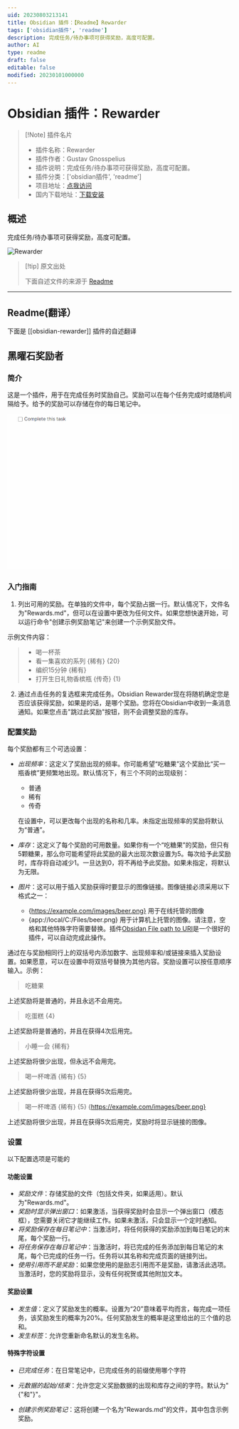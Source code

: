 ```yaml
---
uid: 20230803213141
title: Obsidian 插件：【Readme】Rewarder
tags: ['obsidian插件', 'readme']
description: 完成任务/待办事项可获得奖励，高度可配置。
author: AI
type: readme
draft: false
editable: false
modified: 20230101000000
---
```


# Obsidian 插件：Rewarder

> [!Note] 插件名片
> - 插件名称：Rewarder
> - 插件作者：Gustav Gnosspelius
> - 插件说明：完成任务/待办事项可获得奖励，高度可配置。
> - 插件分类：['obsidian插件', 'readme']
> - 项目地址：[点我访问](https://github.com/Gnopps/obsidian-rewarder)
> - 国内下载地址：[下载安装](https://pkmer.cn/products/plugin/pluginMarket/?obsidian-rewarder)

## 概述

完成任务/待办事项可获得奖励，高度可配置。

![Rewarder](https://cdn.pkmer.cn/covers/obsidian-rewarder.gif!pkmer)

> [!tip] 原文出处
> 
>下面自述文件的来源于 [Readme](https://ghproxy.net/https://raw.githubusercontent.com/Gnopps/obsidian-rewarder/master/README.md)
> 

---

## Readme(翻译）

下面是 [[obsidian-rewarder]] 插件的自述翻译



## 黑曜石奖励者

### 简介

这是一个插件，用于在完成任务时奖励自己。奖励可以在每个任务完成时或随机间隔给予。给予的奖励可以存储在你的每日笔记中。

![完成任务的示例](https://raw.githubusercontent.com/Gnopps/obsidian-rewarder/master/Example.gif)

### 入门指南

1. 列出可用的奖励。在单独的文件中，每个奖励占据一行。默认情况下，文件名为"Rewards.md"，但可以在设置中更改为任何文件。如果您想快速开始，可以运行命令"创建示例奖励笔记"来创建一个示例奖励文件。

示例文件内容：

> - 喝一杯茶
> - 看一集喜欢的系列 {稀有} {20}
> - 编织15分钟 {稀有}
> - 打开生日礼物香槟瓶 {传奇} {1}

2. 通过点击任务的复选框来完成任务。Obsidian Rewarder现在将随机确定您是否应该获得奖励，如果是的话，是哪个奖励。您将在Obsidian中收到一条消息通知。如果您点击"跳过此奖励"按钮，则不会调整奖励的库存。

### 配置奖励

每个奖励都有三个可选设置：

- _出现频率_：这定义了奖励出现的频率。你可能希望“吃糖果”这个奖励比“买一瓶香槟”更频繁地出现。默认情况下，有三个不同的出现级别：

  - 普通
  - 稀有
  - 传奇

  在设置中，可以更改每个出现的名称和几率。未指定出现频率的奖励将默认为“普通”。

- _库存_：这定义了每个奖励的可用数量。如果你有一个“吃糖果”的奖励，但只有5颗糖果，那么你可能希望将此奖励的最大出现次数设置为5。每次给予此奖励时，库存将自动减少1。一旦达到0，将不再给予此奖励。如果未指定，将默认为无限。

- _图片_：这可以用于插入奖励获得时要显示的图像链接。图像链接必须采用以下格式之一：

  - {https://example.com/images/beer.png} 用于在线托管的图像
  - {app://local/C:/Files/beer.png} 用于计算机上托管的图像。请注意，空格和其他特殊字符需要替换。插件[Obsidan File path to URI](https://github.com/MichalBures/obsidian-file-path-to-uri)是一个很好的插件，可以自动完成此操作。

通过在与奖励相同行上的双括号内添加数字、出现频率和/或链接来插入奖励设置。如果愿意，可以在设置中将双括号替换为其他内容。奖励设置可以按任意顺序输入。示例：

> 吃糖果

上述奖励将是普通的，并且永远不会用完。

> 吃蛋糕 {4}

上述奖励将是普通的，并且在获得4次后用完。

> 小睡一会 {稀有}

上述奖励将很少出现，但永远不会用完。

> 喝一杯啤酒 {稀有} {5}

上述奖励将很少出现，并且在获得5次后用完。

> 喝一杯啤酒 {稀有} {5} {https://example.com/images/beer.png}

上述奖励将很少出现，并且在获得5次后用完，奖励时将显示链接的图像。

### 设置

以下配置选项是可能的

#### 功能设置

- _奖励文件_：存储奖励的文件（包括文件夹，如果适用）。默认为"Rewards.md"。
- _奖励时显示弹出窗口_：如果激活，当获得奖励时会显示一个弹出窗口（模态框），您需要关闭它才能继续工作。如果未激活，只会显示一个定时通知。
- _将奖励保存在每日笔记中_：当激活时，将任何获得的奖励添加到每日笔记的末尾，每个奖励一行。
- _将任务保存在每日笔记中_：当激活时，将已完成的任务添加到每日笔记的末尾，每个已完成的任务一行。任务将以其名称和完成页面的链接列出。
- _使用引用而不是奖励_：如果您使用的是励志引用而不是奖励，请激活此选项。当激活时，您的奖励将显示，没有任何祝贺或其他附加文本。

#### 奖励设置

- _发生值_：定义了奖励发生的概率。设置为“20”意味着平均而言，每完成一项任务，该奖励发生的概率为20%。任何奖励发生的概率是这里给出的三个值的总和。
- _发生标签_：允许您重新命名默认的发生名称。

#### 特殊字符设置

- _已完成任务_：在日常笔记中，已完成任务的前缀使用哪个字符
- _元数据的起始/结束_：允许您定义奖励数据的出现和库存之间的字符。默认为"{"和"}"。

- _创建示例奖励笔记_：这将创建一个名为"Rewards.md"的文件，其中包含示例奖励。



